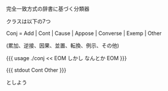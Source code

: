 完全一致方式の辞書に基づく分類器

クラスは以下の7つ

Conj = Add | Cont | Cause | Appose | Converse | Exemp | Other

(累加、逆接、因果、並置、転換、例示、その他)

{{{ usage
  ./conj << EOM
  しかし
  なんとか
  EOM
}}}

{{{ stdout
  Cont
  Other
}}}

としよう
